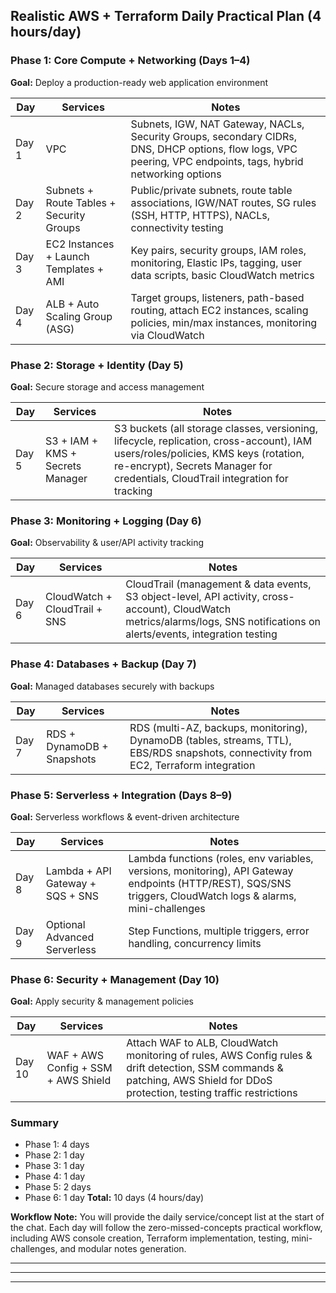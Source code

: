 ## Realistic AWS + Terraform Daily Practical Plan (4 hours/day)

### Phase 1: Core Compute + Networking (Days 1–4)

**Goal:** Deploy a production-ready web application environment

| Day   | Services                                 | Notes                                                                                                                                                         |
| ----- | ---------------------------------------- | ------------------------------------------------------------------------------------------------------------------------------------------------------------- |
| Day 1 | VPC                                      | Subnets, IGW, NAT Gateway, NACLs, Security Groups, secondary CIDRs, DNS, DHCP options, flow logs, VPC peering, VPC endpoints, tags, hybrid networking options |
| Day 2 | Subnets + Route Tables + Security Groups | Public/private subnets, route table associations, IGW/NAT routes, SG rules (SSH, HTTP, HTTPS), NACLs, connectivity testing                                    |
| Day 3 | EC2 Instances + Launch Templates + AMI   | Key pairs, security groups, IAM roles, monitoring, Elastic IPs, tagging, user data scripts, basic CloudWatch metrics                                          |
| Day 4 | ALB + Auto Scaling Group (ASG)           | Target groups, listeners, path-based routing, attach EC2 instances, scaling policies, min/max instances, monitoring via CloudWatch                            |

### Phase 2: Storage + Identity (Day 5)

**Goal:** Secure storage and access management

| Day   | Services                         | Notes                                                                                                                                                                                                                |
| ----- | -------------------------------- | -------------------------------------------------------------------------------------------------------------------------------------------------------------------------------------------------------------------- |
| Day 5 | S3 + IAM + KMS + Secrets Manager | S3 buckets (all storage classes, versioning, lifecycle, replication, cross-account), IAM users/roles/policies, KMS keys (rotation, re-encrypt), Secrets Manager for credentials, CloudTrail integration for tracking |

### Phase 3: Monitoring + Logging (Day 6)

**Goal:** Observability & user/API activity tracking

| Day   | Services                      | Notes                                                                                                                                                                        |
| ----- | ----------------------------- | ---------------------------------------------------------------------------------------------------------------------------------------------------------------------------- |
| Day 6 | CloudWatch + CloudTrail + SNS | CloudTrail (management & data events, S3 object-level, API activity, cross-account), CloudWatch metrics/alarms/logs, SNS notifications on alerts/events, integration testing |

### Phase 4: Databases + Backup (Day 7)

**Goal:** Managed databases securely with backups

| Day   | Services                   | Notes                                                                                                                                 |
| ----- | -------------------------- | ------------------------------------------------------------------------------------------------------------------------------------- |
| Day 7 | RDS + DynamoDB + Snapshots | RDS (multi-AZ, backups, monitoring), DynamoDB (tables, streams, TTL), EBS/RDS snapshots, connectivity from EC2, Terraform integration |

### Phase 5: Serverless + Integration (Days 8–9)

**Goal:** Serverless workflows & event-driven architecture

| Day   | Services                         | Notes                                                                                                                                                         |
| ----- | -------------------------------- | ------------------------------------------------------------------------------------------------------------------------------------------------------------- |
| Day 8 | Lambda + API Gateway + SQS + SNS | Lambda functions (roles, env variables, versions, monitoring), API Gateway endpoints (HTTP/REST), SQS/SNS triggers, CloudWatch logs & alarms, mini-challenges |
| Day 9 | Optional Advanced Serverless     | Step Functions, multiple triggers, error handling, concurrency limits                                                                                         |

### Phase 6: Security + Management (Day 10)

**Goal:** Apply security & management policies

| Day    | Services                            | Notes                                                                                                                                                                        |
| ------ | ----------------------------------- | ---------------------------------------------------------------------------------------------------------------------------------------------------------------------------- |
| Day 10 | WAF + AWS Config + SSM + AWS Shield | Attach WAF to ALB, CloudWatch monitoring of rules, AWS Config rules & drift detection, SSM commands & patching, AWS Shield for DDoS protection, testing traffic restrictions |

### Summary

* Phase 1: 4 days
* Phase 2: 1 day
* Phase 3: 1 day
* Phase 4: 1 day
* Phase 5: 2 days
* Phase 6: 1 day
  **Total:** 10 days (4 hours/day)

**Workflow Note:** You will provide the daily service/concept list at the start of the chat. Each day will follow the zero-missed-concepts practical workflow, including AWS console creation, Terraform implementation, testing, mini-challenges, and modular notes generation.

---
---
---
